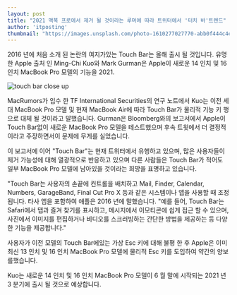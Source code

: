 ```yaml
---
layout: post
title: "2021 맥북 프로에서 제거 될 것이라는 루머에 따라 트위터에서 '터치 바'트렌드"
author: 'itposting'
thumbnail: "https://images.unsplash.com/photo-1610277027770-abb0f444c4e4?crop=entropy&cs=tinysrgb&fit=crop&fm=jpg&h=400&ixid=MXwxfDB8MXxyYW5kb218fHx8fHx8fA&ixlib=rb-1.2.1&q=80&utm_campaign=api-credit&utm_medium=referral&utm_source=unsplash_source&w=400"
---
```



2016 년에 처음 소개 된 논란의 여지가있는 Touch Bar는 올해 출시 될 것입니다. 유명한 Apple 출처 인 Ming-Chi Kuo와 Mark Gurman은 Apple이 새로운 14 인치 및 16 인치 MacBook Pro 모델의 기능을
 2021.

![touch bar close up](https://images.macrumors.com/t/NfzsIDY86m8Molj1x3NtejPVnQw=/2500x0/filters:no_upscale():quality(90)/article-new/2021/01/touch-bar-close-up.jpg)

MacRumors가 입수 한 TF International Securities의 연구 노트에서 Kuo는 이전 세대 MacBook Pro 모델 및 현재 MacBook Air에 따라 Touch Bar가 물리적 기능 키 행으로 대체 될 것이라고 말했습니다.
 Gurman은 Bloomberg와의 보고서에서 Apple이 Touch Bar없이 새로운 MacBook Pro 모델을 테스트했으며 후속 트윗에서 더 결정적이라고 주장하면서이 문제에 무게를 실었습니다.

이 보고서에 이어 "Touch Bar"는 현재 트위터에서 유행하고 있으며, 많은 사용자들이 제거 가능성에 대해 열광적으로 반응하고 있으며 다른 사람들은 Touch Bar가 적어도 일부 MacBook Pro 모델에 남아있을 것이라는 희망을 표명하고 있습니다.

"Touch Bar는 사용자의 손끝에 컨트롤을 배치하고 Mail, Finder, Calendar, Numbers, GarageBand, Final Cut Pro X 등과 같은 시스템이나 앱을 사용할 때 조정됩니다. 타사 앱을 포함하여 애플은 2016 년에 말했습니다.
 "예를 들어, Touch Bar는 Safari에서 탭과 즐겨 찾기를 표시하고, 메시지에서 이모티콘에 쉽게 접근 할 수 있으며, 사진에서 이미지를 편집하거나 비디오를 스크러빙하는 간단한 방법을 제공하는 등 다양한 기능을 제공합니다."

사용자가 이전 모델의 Touch Bar에있는 가상 Esc 키에 대해 불평 한 후 Apple은 이미 최신 13 인치 및 16 인치 MacBook Pro 모델에 물리적 Esc 키를 도입하여 약간의 양보를했습니다.

Kuo는 새로운 14 인치 및 16 인치 MacBook Pro 모델이 6 월 말에 시작되는 2021 년 3 분기에 출시 될 것으로 예상합니다.